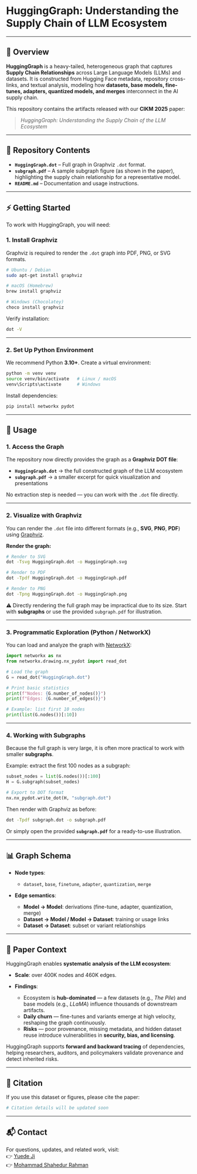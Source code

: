 # HuggingGraph: Understanding the Supply Chain of LLM Ecosystem

---

## 📖 Overview

**HuggingGraph** is a heavy-tailed, heterogeneous graph that captures **Supply Chain Relationships** across Large Language Models (LLMs) and datasets. It is constructed from Hugging Face metadata, repository cross-links, and textual analysis, modeling how **datasets, base models, fine-tunes, adapters, quantized models, and merges** interconnect in the AI supply chain.

This repository contains the artifacts released with our **CIKM 2025** paper:

> *HuggingGraph: Understanding the Supply Chain of the LLM Ecosystem*

---

## 📂 Repository Contents

* **`HuggingGraph.dot`** – Full graph in Graphviz `.dot` format.  
* **`subgraph.pdf`** – A sample subgraph figure (as shown in the paper), highlighting the supply chain relationship for a representative model.  
* **`README.md`** – Documentation and usage instructions.  

---

## ⚡ Getting Started

To work with HuggingGraph, you will need:

### 1. Install Graphviz  
Graphviz is required to render the `.dot` graph into PDF, PNG, or SVG formats.  

```bash
# Ubuntu / Debian
sudo apt-get install graphviz

# macOS (Homebrew)
brew install graphviz

# Windows (Chocolatey)
choco install graphviz
````

Verify installation:

```bash
dot -V
```

---

### 2. Set Up Python Environment

We recommend Python **3.10+**. Create a virtual environment:

```bash
python -m venv venv
source venv/bin/activate   # Linux / macOS
venv\Scripts\activate      # Windows
```

Install dependencies:

```bash
pip install networkx pydot
```

---

## 🚀 Usage

### 1. Access the Graph

The repository now directly provides the graph as a **Graphviz DOT file**:

* **`HuggingGraph.dot`** → the full constructed graph of the LLM ecosystem
* **`subgraph.pdf`** → a smaller excerpt for quick visualization and presentations

No extraction step is needed — you can work with the `.dot` file directly.

---

### 2. Visualize with Graphviz

You can render the `.dot` file into different formats (e.g., **SVG**, **PNG**, **PDF**) using [Graphviz](https://graphviz.org/).

**Render the graph:**

```bash
# Render to SVG
dot -Tsvg HuggingGraph.dot -o HuggingGraph.svg

# Render to PDF
dot -Tpdf HuggingGraph.dot -o HuggingGraph.pdf

# Render to PNG
dot -Tpng HuggingGraph.dot -o HuggingGraph.png
```

⚠️ Directly rendering the full graph may be impractical due to its size.
Start with **subgraphs** or use the provided `subgraph.pdf` for illustration.

---

### 3. Programmatic Exploration (Python / NetworkX)

You can load and analyze the graph with [NetworkX](https://networkx.org/):

```python
import networkx as nx
from networkx.drawing.nx_pydot import read_dot

# Load the graph
G = read_dot("HuggingGraph.dot")

# Print basic statistics
print(f"Nodes: {G.number_of_nodes()}")
print(f"Edges: {G.number_of_edges()}")

# Example: list first 10 nodes
print(list(G.nodes())[:10])
```
---

### 4. Working with Subgraphs

Because the full graph is very large, it is often more practical to work with smaller **subgraphs**.

Example: extract the first 100 nodes as a subgraph:

```python
subset_nodes = list(G.nodes())[:100]
H = G.subgraph(subset_nodes)

# Export to DOT format
nx.nx_pydot.write_dot(H, "subgraph.dot")
```

Then render with Graphviz as before:

```bash
dot -Tpdf subgraph.dot -o subgraph.pdf
```

Or simply open the provided **`subgraph.pdf`** for a ready-to-use illustration.

---

## 📊 Graph Schema

* **Node types**:

  * `dataset`, `base`, `finetune`, `adapter`, `quantization`, `merge`

* **Edge semantics**:

  * **Model → Model**: derivations (fine-tune, adapter, quantization, merge)
  * **Dataset → Model / Model → Dataset**: training or usage links
  * **Dataset → Dataset**: subset or variant relationships

---

## 📑 Paper Context

HuggingGraph enables **systematic analysis of the LLM ecosystem**:

* **Scale**: over 400K nodes and 460K edges.
* **Findings**:

  * Ecosystem is **hub-dominated** — a few datasets (e.g., *The Pile*) and base models (e.g., *LLaMA*) influence thousands of downstream artifacts.
  * **Daily churn** — fine-tunes and variants emerge at high velocity, reshaping the graph continuously.
  * **Risks** — poor provenance, missing metadata, and hidden dataset reuse introduce vulnerabilities in **security, bias, and licensing**.

HuggingGraph supports **forward and backward tracing** of dependencies, helping researchers, auditors, and policymakers validate provenance and detect inherited risks.

---

## 📎 Citation

If you use this dataset or figures, please cite the paper:

```bibtex
# Citation details will be updated soon
```

---

## 📬 Contact

For questions, updates, and related work, visit:<br>
👉 [Yuede Ji](https://yuede.github.io) <br>
👉 [Mohammad Shahedur Rahman](https://mdshahedrahman.github.io)

